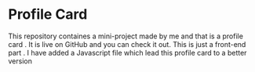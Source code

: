<h1>Profile Card</h1>
<p>This repository containes a mini-project made by me and that is a profile card . It is live on GitHub and you can check it out. This is just a front-end part . I have added a Javascript file which lead this profile card to a better version </p>


